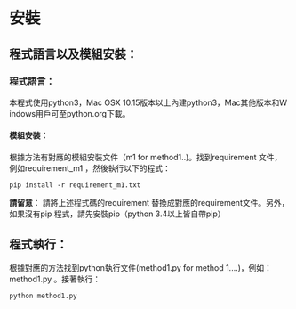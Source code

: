 # 安裝
## 程式語言以及模組安裝：
### 程式語言：
本程式使用python3，Mac OSX 10.15版本以上內建python3，Mac其他版本和Ｗindows用戶可至python.org下載。  
#### 模組安裝：
根據方法有對應的模組安裝文件（m1 for method1..)。找到requirement 文件，例如requirement_m1 ，然後執行以下的程式：   
```
pip install -r requirement_m1.txt   

```   
**請留意**： 請將上述程式碼的requirement 替換成對應的requirement文件。另外，如果沒有pip 程式，請先安裝pip（python 3.4以上皆自帶pip）
## 程式執行：
根據對應的方法找到python執行文件(method1.py for method 1....)，例如：method1.py 。接著執行：
```
python method1.py

```
